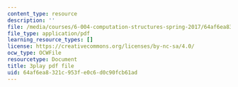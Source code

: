 ```yaml
---
content_type: resource
description: ''
file: /media/courses/6-004-computation-structures-spring-2017/64af6ea8321c953fe0c6d0c90fcb61ad_0OX-DkYPB3c.pdf
file_type: application/pdf
learning_resource_types: []
license: https://creativecommons.org/licenses/by-nc-sa/4.0/
ocw_type: OCWFile
resourcetype: Document
title: 3play pdf file
uid: 64af6ea8-321c-953f-e0c6-d0c90fcb61ad
---
```

